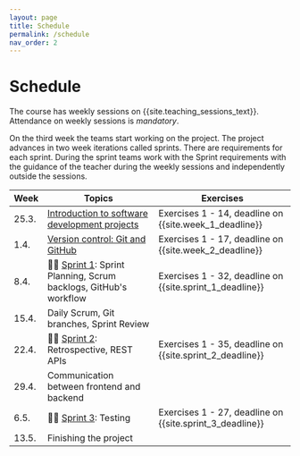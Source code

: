 ```yaml
---
layout: page
title: Schedule
permalink: /schedule
nav_order: 2
---
```


# Schedule

The course has weekly sessions on {{site.teaching_sessions_text}}. Attendance on weekly sessions is _mandatory_.

On the third week the teams start working on the project. The project advances in two week iterations called sprints. There are requirements for each sprint. During the sprint teams work with the Sprint requirements with the guidance of the teacher during the weekly sessions and independently outside the sessions.

| Week   | Topics                                                                       | Exercises                                                |
| ------ | ---------------------------------------------------------------------------- | -------------------------------------------------------- |
| 25.3. | [Introduction to software development projects](/introduction)          | Exercises 1 - 14, deadline on {{site.week_1_deadline}}   |
| 1.4. | [Version control: Git and GitHub](/git)                                      | Exercises 1 - 17, deadline on {{site.week_2_deadline}}   |
| 8.4.  | 🏃‍♂️ [Sprint 1](/sprint-1): Sprint Planning, Scrum backlogs, GitHub's workflow | Exercises 1 - 32, deadline on {{site.sprint_1_deadline}} |
| 15.4. | Daily Scrum, Git branches, Sprint Review                                     |                                                          |
| 22.4. | 🏃‍♂️ [Sprint 2](/sprint-2): Retrospective, REST APIs                           | Exercises 1 - 35, deadline on {{site.sprint_2_deadline}} |
| 29.4. | Communication between frontend and backend                                   |                                                          |
| 6.5.  | 🏃‍♂️ [Sprint 3](/sprint-3): Testing                                            | Exercises 1 - 27, deadline on {{site.sprint_3_deadline}} |
| 13.5. | Finishing the project                                                        |                                                          |
